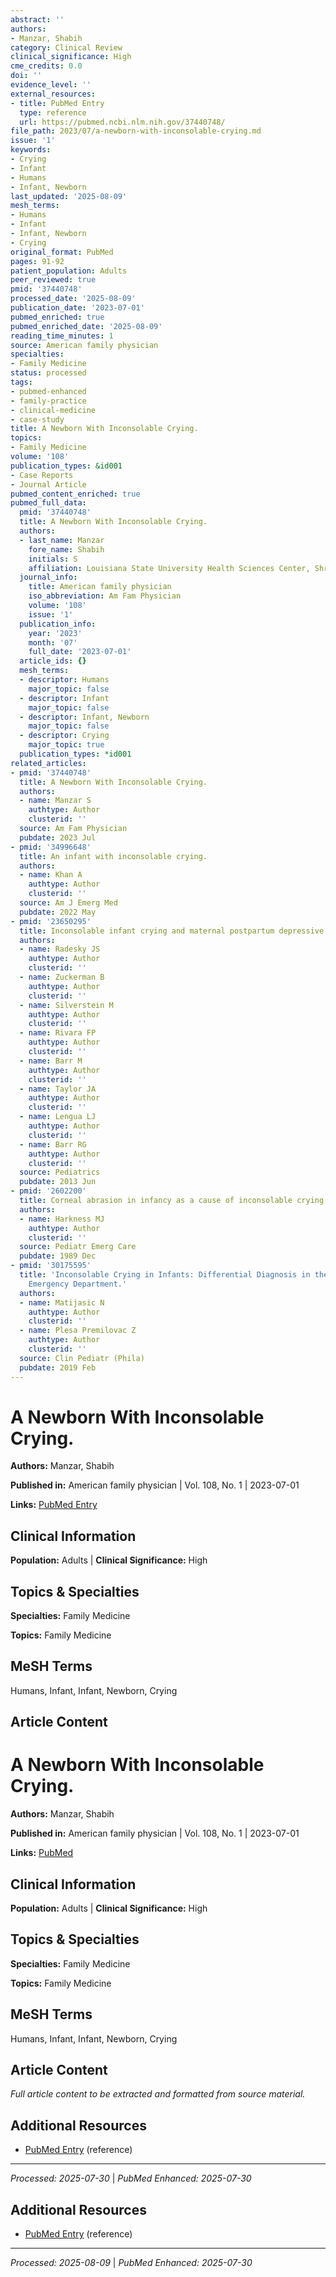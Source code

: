 ```yaml
---
abstract: ''
authors:
- Manzar, Shabih
category: Clinical Review
clinical_significance: High
cme_credits: 0.0
doi: ''
evidence_level: ''
external_resources:
- title: PubMed Entry
  type: reference
  url: https://pubmed.ncbi.nlm.nih.gov/37440748/
file_path: 2023/07/a-newborn-with-inconsolable-crying.md
issue: '1'
keywords:
- Crying
- Infant
- Humans
- Infant, Newborn
last_updated: '2025-08-09'
mesh_terms:
- Humans
- Infant
- Infant, Newborn
- Crying
original_format: PubMed
pages: 91-92
patient_population: Adults
peer_reviewed: true
pmid: '37440748'
processed_date: '2025-08-09'
publication_date: '2023-07-01'
pubmed_enriched: true
pubmed_enriched_date: '2025-08-09'
reading_time_minutes: 1
source: American family physician
specialties:
- Family Medicine
status: processed
tags:
- pubmed-enhanced
- family-practice
- clinical-medicine
- case-study
title: A Newborn With Inconsolable Crying.
topics:
- Family Medicine
volume: '108'
publication_types: &id001
- Case Reports
- Journal Article
pubmed_content_enriched: true
pubmed_full_data:
  pmid: '37440748'
  title: A Newborn With Inconsolable Crying.
  authors:
  - last_name: Manzar
    fore_name: Shabih
    initials: S
    affiliation: Louisiana State University Health Sciences Center, Shreveport, Louisiana.
  journal_info:
    title: American family physician
    iso_abbreviation: Am Fam Physician
    volume: '108'
    issue: '1'
  publication_info:
    year: '2023'
    month: '07'
    full_date: '2023-07-01'
  article_ids: {}
  mesh_terms:
  - descriptor: Humans
    major_topic: false
  - descriptor: Infant
    major_topic: false
  - descriptor: Infant, Newborn
    major_topic: false
  - descriptor: Crying
    major_topic: true
  publication_types: *id001
related_articles:
- pmid: '37440748'
  title: A Newborn With Inconsolable Crying.
  authors:
  - name: Manzar S
    authtype: Author
    clusterid: ''
  source: Am Fam Physician
  pubdate: 2023 Jul
- pmid: '34996648'
  title: An infant with inconsolable crying.
  authors:
  - name: Khan A
    authtype: Author
    clusterid: ''
  source: Am J Emerg Med
  pubdate: 2022 May
- pmid: '23650295'
  title: Inconsolable infant crying and maternal postpartum depressive symptoms.
  authors:
  - name: Radesky JS
    authtype: Author
    clusterid: ''
  - name: Zuckerman B
    authtype: Author
    clusterid: ''
  - name: Silverstein M
    authtype: Author
    clusterid: ''
  - name: Rivara FP
    authtype: Author
    clusterid: ''
  - name: Barr M
    authtype: Author
    clusterid: ''
  - name: Taylor JA
    authtype: Author
    clusterid: ''
  - name: Lengua LJ
    authtype: Author
    clusterid: ''
  - name: Barr RG
    authtype: Author
    clusterid: ''
  source: Pediatrics
  pubdate: 2013 Jun
- pmid: '2602200'
  title: Corneal abrasion in infancy as a cause of inconsolable crying.
  authors:
  - name: Harkness MJ
    authtype: Author
    clusterid: ''
  source: Pediatr Emerg Care
  pubdate: 1989 Dec
- pmid: '30175595'
  title: 'Inconsolable Crying in Infants: Differential Diagnosis in the Pediatric
    Emergency Department.'
  authors:
  - name: Matijasic N
    authtype: Author
    clusterid: ''
  - name: Plesa Premilovac Z
    authtype: Author
    clusterid: ''
  source: Clin Pediatr (Phila)
  pubdate: 2019 Feb
---
```


# A Newborn With Inconsolable Crying.

**Authors:** Manzar, Shabih

**Published in:** American family physician | Vol. 108, No. 1 | 2023-07-01

**Links:** [PubMed Entry](https://pubmed.ncbi.nlm.nih.gov/37440748/)

## Clinical Information

**Population:** Adults | **Clinical Significance:** High

## Topics & Specialties

**Specialties:** Family Medicine

**Topics:** Family Medicine

## MeSH Terms

Humans, Infant, Infant, Newborn, Crying

## Article Content

# A Newborn With Inconsolable Crying.

**Authors:** Manzar, Shabih

**Published in:** American family physician | Vol. 108, No. 1 | 2023-07-01

**Links:** [PubMed](https://pubmed.ncbi.nlm.nih.gov/37440748/)

## Clinical Information

**Population:** Adults | **Clinical Significance:** High

## Topics & Specialties

**Specialties:** Family Medicine

**Topics:** Family Medicine

## MeSH Terms

Humans, Infant, Infant, Newborn, Crying

## Article Content

*Full article content to be extracted and formatted from source material.*

## Additional Resources

- [PubMed Entry](https://pubmed.ncbi.nlm.nih.gov/37440748/) (reference)

---

*Processed: 2025-07-30* | *PubMed Enhanced: 2025-07-30*

## Additional Resources

- [PubMed Entry](https://pubmed.ncbi.nlm.nih.gov/37440748/) (reference)

---

*Processed: 2025-08-09* | *PubMed Enhanced: 2025-07-30*
